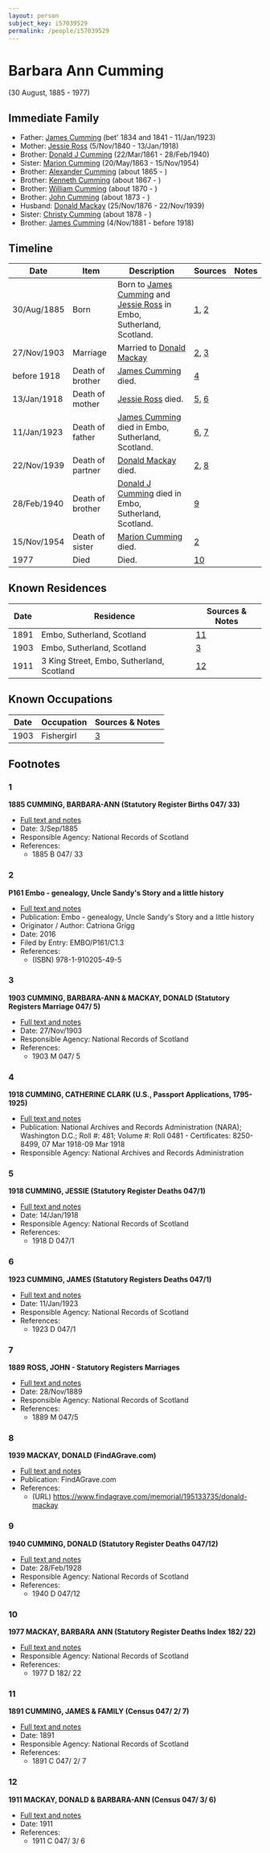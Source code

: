 ```yaml
---
layout: person
subject_key: i57039529
permalink: /people/i57039529
---
```


# Barbara Ann Cumming
(30 August, 1885 - 1977)

## Immediate Family

* Father: [James Cumming](./@66384942@-james-cumming-b1834~1841-d1923-1-11.md) (bet' 1834 and 1841 - 11/Jan/1923)
* Mother: [Jessie Ross](./@60546968@-jessie-ross-b1840-11-5-d1918-1-13.md) (5/Nov/1840 - 13/Jan/1918)
* Brother: [Donald J Cumming](./@20465544@-donald-j-cumming-b1861-3-22-d1940-2-28.md) (22/Mar/1861 - 28/Feb/1940)
* Sister: [Marion Cumming](./@59851647@-marion-cumming-b1863-5-20-d1954-11-15.md) (20/May/1863 - 15/Nov/1954)
* Brother: [Alexander Cumming](./@7306221@-alexander-cumming-b1865-d.md) (about 1865 - )
* Brother: [Kenneth Cumming](./@14447152@-kenneth-cumming-b1867-d.md) (about 1867 - )
* Brother: [William Cumming](./@10016098@-william-cumming-b1870-d.md) (about 1870 - )
* Brother: [John Cumming](./@87723702@-john-cumming-b1873-d.md) (about 1873 - )
* Husband: [Donald Mackay](./@58341424@-donald-mackay-b1876-11-25-d1939-11-22.md) (25/Nov/1876 - 22/Nov/1939)
* Sister: [Christy Cumming](./@94377968@-christy-cumming-b1878-d.md) (about 1878 - )
* Brother: [James Cumming](./@64418166@-james-cumming-b1881-11-4-d1918.md) (4/Nov/1881 - before 1918)

## Timeline

Date | Item | Description | Sources | Notes
---|---|---|---|---
30/Aug/1885 | Born | Born to [James Cumming](./@66384942@-james-cumming-b1834~1841-d1923-1-11.md) and [Jessie Ross](./@60546968@-jessie-ross-b1840-11-5-d1918-1-13.md) in Embo, Sutherland, Scotland. | [1](#1), [2](#2) | 
27/Nov/1903 | Marriage | Married to [Donald Mackay](./@58341424@-donald-mackay-b1876-11-25-d1939-11-22.md)  | [2](#2), [3](#3) | 
before 1918 | Death of brother | [James Cumming](./@64418166@-james-cumming-b1881-11-4-d1918.md) died. | [4](#4) | 
13/Jan/1918 | Death of mother | [Jessie Ross](./@60546968@-jessie-ross-b1840-11-5-d1918-1-13.md) died. | [5](#5), [6](#6) | 
11/Jan/1923 | Death of father | [James Cumming](./@66384942@-james-cumming-b1834~1841-d1923-1-11.md) died in Embo, Sutherland, Scotland. | [6](#6), [7](#7) | 
22/Nov/1939 | Death of partner | [Donald Mackay](./@58341424@-donald-mackay-b1876-11-25-d1939-11-22.md) died. | [2](#2), [8](#8) | 
28/Feb/1940 | Death of brother | [Donald J Cumming](./@20465544@-donald-j-cumming-b1861-3-22-d1940-2-28.md) died in Embo, Sutherland, Scotland. | [9](#9) | 
15/Nov/1954 | Death of sister | [Marion Cumming](./@59851647@-marion-cumming-b1863-5-20-d1954-11-15.md) died. | [2](#2) | 
1977 | Died | Died. | [10](#10) | 

## Known Residences

Date | Residence | Sources & Notes
---|---|---
1891 | Embo, Sutherland, Scotland | [11](#11)
1903 | Embo, Sutherland, Scotland | [3](#3)
1911 | 3 King Street, Embo, Sutherland, Scotland | [12](#12)

## Known Occupations

Date | Occupation | Sources & Notes
---|---|---
1903 | Fishergirl | [3](#3)

## Footnotes

### 1

**1885 CUMMING, BARBARA-ANN (Statutory Register Births 047/  33)**

* [Full text and notes](../sources/@44060203@-1885-cumming,-barbara-ann-statutory-register-births-047-33-.md)
* Date: 3/Sep/1885
* Responsible Agency: National Records of Scotland
* References: 
  * 1885 B 047/ 33

### 2

**P161 Embo - genealogy, Uncle Sandy's Story and a little history**

* [Full text and notes](../sources/@95058656@-p161-embo-genealogy,-uncle-sandy's-story-and-a-little-history.md)
* Publication: Embo - genealogy, Uncle Sandy's Story and a little history
* Originator / Author: Catriona Grigg
* Date: 2016
* Filed by Entry: EMBO/P161/C1.3
* References: 
  * (ISBN) 978-1-910205-49-5

### 3

**1903 CUMMING, BARBARA-ANN & MACKAY, DONALD (Statutory Registers Marriage 047/ 5)**

* [Full text and notes](../sources/@82632571@-1903-cumming,-barbara-ann-&-mackay,-donald-statutory-registers-marriage-047-5-.md)
* Date: 27/Nov/1903
* Responsible Agency: National Records of Scotland
* References: 
  * 1903 M 047/ 5

### 4

**1918 CUMMING, CATHERINE CLARK (U.S., Passport Applications, 1795-1925)**

* [Full text and notes](../sources/@23680512@-1918-cumming,-catherine-clark-u.s.,-passport-applications,-1795-1925-.md)
* Publication: National Archives and Records Administration (NARA); Washington D.C.; Roll #: 481; Volume #: Roll 0481 - Certificates: 8250-8499, 07 Mar 1918-09 Mar 1918
* Responsible Agency: National Archives and Records Administration

### 5

**1918 CUMMING, JESSIE (Statutory Register Deaths 047/1)**

* [Full text and notes](../sources/@22662480@-1918-cumming,-jessie-statutory-register-deaths-047-1-.md)
* Date: 14/Jan/1918
* Responsible Agency: National Records of Scotland
* References: 
  * 1918 D 047/1

### 6

**1923 CUMMING, JAMES (Statutory Registers Deaths 047/1)**

* [Full text and notes](../sources/@1949468@-1923-cumming,-james-statutory-registers-deaths-047-1-.md)
* Date: 11/Jan/1923
* Responsible Agency: National Records of Scotland
* References: 
  * 1923 D 047/1

### 7

**1889 ROSS, JOHN - Statutory Registers Marriages**

* [Full text and notes](../sources/@75160785@-1889-ross,-john-statutory-registers-marriages.md)
* Date: 28/Nov/1889
* Responsible Agency: National Records of Scotland
* References: 
  * 1889 M 047/5

### 8

**1939 MACKAY, DONALD (FindAGrave.com)**

* [Full text and notes](../sources/@64831184@-1939-mackay,-donald-findagrave.com-.md)
* Publication: FindAGrave.com
* References: 
  * (URL) https://www.findagrave.com/memorial/195133735/donald-mackay

### 9

**1940 CUMMING, DONALD (Statutory Register Deaths 047/12)**

* [Full text and notes](../sources/@1894213@-1940-cumming,-donald-statutory-register-deaths-047-12-.md)
* Date: 28/Feb/1928
* Responsible Agency: National Records of Scotland
* References: 
  * 1940 D 047/12

### 10

**1977 MACKAY, BARBARA ANN (Statutory Register Deaths Index 182/ 22)**

* [Full text and notes](../sources/@81524285@-1977-mackay,-barbara-ann-statutory-register-deaths-index-182-22-.md)
* Responsible Agency: National Records of Scotland
* References: 
  * 1977 D 182/ 22

### 11

**1891 CUMMING, JAMES & FAMILY (Census 047/ 2/ 7)**

* [Full text and notes](../sources/@57159470@-1891-cumming,-james-&-family-census-047-2-7-.md)
* Date: 1891
* Responsible Agency: National Records of Scotland
* References: 
  * 1891 C 047/ 2/ 7

### 12

**1911 MACKAY, DONALD & BARBARA-ANN (Census 047/ 3/ 6)**

* [Full text and notes](../sources/@70528817@-1911-mackay,-donald-&-barbara-ann-census-047-3-6-.md)
* Date: 1911
* References: 
  * 1911 C 047/ 3/ 6

